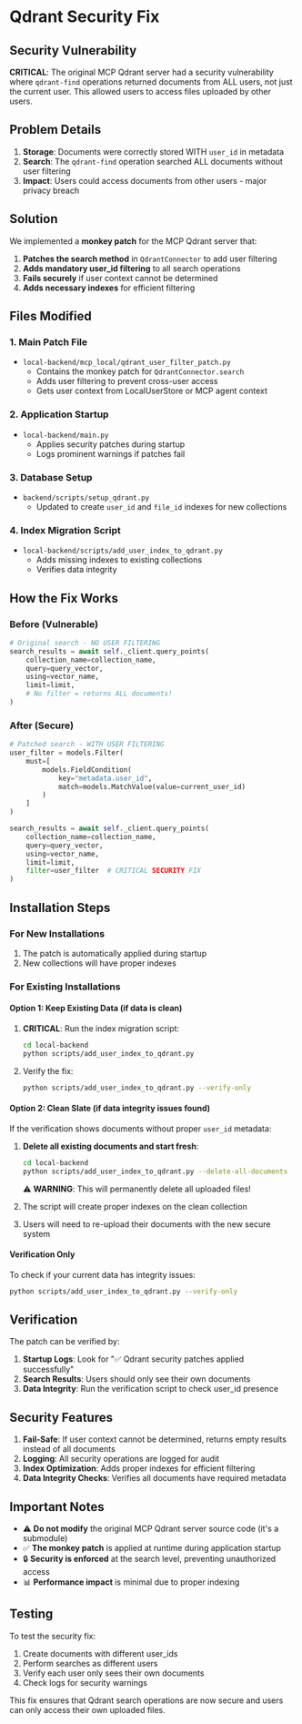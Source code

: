 # Qdrant Security Fix

## Security Vulnerability

**CRITICAL**: The original MCP Qdrant server had a security vulnerability where `qdrant-find` operations returned documents from ALL users, not just the current user. This allowed users to access files uploaded by other users.

## Problem Details

1. **Storage**: Documents were correctly stored WITH `user_id` in metadata
2. **Search**: The `qdrant-find` operation searched ALL documents without user filtering
3. **Impact**: Users could access documents from other users - major privacy breach

## Solution

We implemented a **monkey patch** for the MCP Qdrant server that:

1. **Patches the search method** in `QdrantConnector` to add user filtering
2. **Adds mandatory user_id filtering** to all search operations
3. **Fails securely** if user context cannot be determined
4. **Adds necessary indexes** for efficient filtering

## Files Modified

### 1. Main Patch File
- `local-backend/mcp_local/qdrant_user_filter_patch.py`
  - Contains the monkey patch for `QdrantConnector.search`
  - Adds user filtering to prevent cross-user access
  - Gets user context from LocalUserStore or MCP agent context

### 2. Application Startup
- `local-backend/main.py`
  - Applies security patches during startup
  - Logs prominent warnings if patches fail

### 3. Database Setup
- `backend/scripts/setup_qdrant.py`
  - Updated to create `user_id` and `file_id` indexes for new collections

### 4. Index Migration Script
- `local-backend/scripts/add_user_index_to_qdrant.py`
  - Adds missing indexes to existing collections
  - Verifies data integrity

## How the Fix Works

### Before (Vulnerable)
```python
# Original search - NO USER FILTERING
search_results = await self._client.query_points(
    collection_name=collection_name,
    query=query_vector,
    using=vector_name,
    limit=limit,
    # No filter = returns ALL documents!
)
```

### After (Secure)
```python
# Patched search - WITH USER FILTERING
user_filter = models.Filter(
    must=[
        models.FieldCondition(
            key="metadata.user_id",
            match=models.MatchValue(value=current_user_id)
        )
    ]
)

search_results = await self._client.query_points(
    collection_name=collection_name,
    query=query_vector,
    using=vector_name,
    limit=limit,
    filter=user_filter  # CRITICAL SECURITY FIX
)
```

## Installation Steps

### For New Installations
1. The patch is automatically applied during startup
2. New collections will have proper indexes

### For Existing Installations

#### Option 1: Keep Existing Data (if data is clean)
1. **CRITICAL**: Run the index migration script:
   ```bash
   cd local-backend
   python scripts/add_user_index_to_qdrant.py
   ```

2. Verify the fix:
   ```bash
   python scripts/add_user_index_to_qdrant.py --verify-only
   ```

#### Option 2: Clean Slate (if data integrity issues found)
If the verification shows documents without proper `user_id` metadata:

1. **Delete all existing documents and start fresh**:
   ```bash
   cd local-backend
   python scripts/add_user_index_to_qdrant.py --delete-all-documents
   ```
   ⚠️ **WARNING**: This will permanently delete all uploaded files!
   
2. The script will create proper indexes on the clean collection
3. Users will need to re-upload their documents with the new secure system

#### Verification Only
To check if your current data has integrity issues:
```bash
python scripts/add_user_index_to_qdrant.py --verify-only
```

## Verification

The patch can be verified by:

1. **Startup Logs**: Look for "✅ Qdrant security patches applied successfully"
2. **Search Results**: Users should only see their own documents
3. **Data Integrity**: Run the verification script to check user_id presence

## Security Features

1. **Fail-Safe**: If user context cannot be determined, returns empty results instead of all documents
2. **Logging**: All security operations are logged for audit
3. **Index Optimization**: Adds proper indexes for efficient filtering
4. **Data Integrity Checks**: Verifies all documents have required metadata

## Important Notes

- ⚠️ **Do not modify** the original MCP Qdrant server source code (it's a submodule)
- ✅ **The monkey patch** is applied at runtime during application startup
- 🔒 **Security is enforced** at the search level, preventing unauthorized access
- 📊 **Performance impact** is minimal due to proper indexing

## Testing

To test the security fix:

1. Create documents with different user_ids
2. Perform searches as different users
3. Verify each user only sees their own documents
4. Check logs for security warnings

This fix ensures that Qdrant search operations are now secure and users can only access their own uploaded files. 